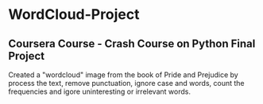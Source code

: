 # WordCloud-Project
## Coursera Course - Crash Course on Python Final Project
Created a "wordcloud" image from the book of Pride and Prejudice by process the text, remove punctuation, ignore case and words, count the frequencies and igore uninteresting or irrelevant words.


